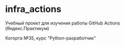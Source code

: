 # infra_actions
Учебный проект для изучения работы GitHub Actions (Яндекс.Практикум)

Когорта №35, курс "Python-разработчик"